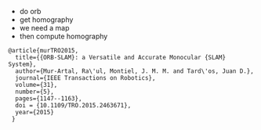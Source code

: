 - do orb
- get homography
- we need a map
- then compute homography

```
@article{murTRO2015,
  title={{ORB-SLAM}: a Versatile and Accurate Monocular {SLAM} System},
  author={Mur-Artal, Ra\'ul, Montiel, J. M. M. and Tard\'os, Juan D.},
  journal={IEEE Transactions on Robotics},
  volume={31},
  number={5},
  pages={1147--1163},
  doi = {10.1109/TRO.2015.2463671},
  year={2015}
 }
```
